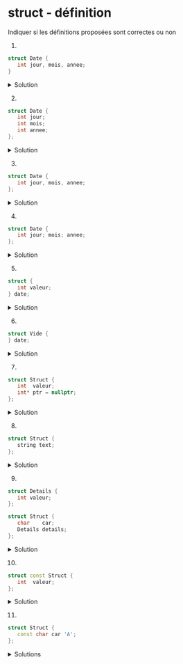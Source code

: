 # struct - définition
Indiquer si les définitions proposées sont correctes ou non

1.

~~~cpp
struct Date {
   int jour, mois, annee;
}
~~~

<details>
<summary> Solution </summary>
faux : manque un `;` après `}`
</details>

2.

~~~cpp
struct Date {
   int jour;
   int mois;
   int annee;
};
~~~

<details>
<summary> Solution </summary>
correct : chaque type est spécifié 
</details>

3.

~~~cpp
struct Date {
   int jour, mois, annee;
};
~~~

<details>
<summary> Solution </summary>
correct : le type est commun à tous les membres
faux : les identifications sont séparés par des `;`
</details>

4.

~~~cpp
struct Date {
   int jour; mois; annee;
};
~~~

<details>
<summary> Solution </summary>
</details>

5.

~~~cpp
struct {
   int valeur;
} date;
~~~

<details>
<summary> Solution </summary>
correct : type *anonyme* et une variable `date`est créée
</details>

6.

~~~cpp
struct Vide {
} date;
~~~

<details>
<summary> Solution </summary>
faux : un `struct` doit avoir au moins un membre 
</details>

7.

~~~cpp
struct Struct {
   int  valeur;
   int* ptr = nullptr;
};
~~~

<details>
<summary> Solution </summary>
correct : le `ptr`est initialisé ce qui est une bonne chose
</details>

8.

~~~cpp
struct Struct {
   string text;
};
~~~

<details>
<summary> Solution </summary>
correct : un `struc` peut contenir un `string`
</details>

9.

~~~cpp
struct Details {
   int valeur;
};

struct Struct {
   char    car;
   Details details;
};
~~~

<details>
<summary> Solution </summary>
correct : un `struc` peut contenir un autre `struct`
</details>

10.

~~~cpp
struct const Struct {
   int  valeur;
};
~~~

<details>
<summary> Solution </summary>
faux : un `struc` n'est pas constant globalement
</details>

11.

~~~cpp
struct Struct {
   const char car 'A';
};
~~~

<details>
<summary>Solutions</summary>
correct : un membre d'un `struc` peut être constant
</details>
